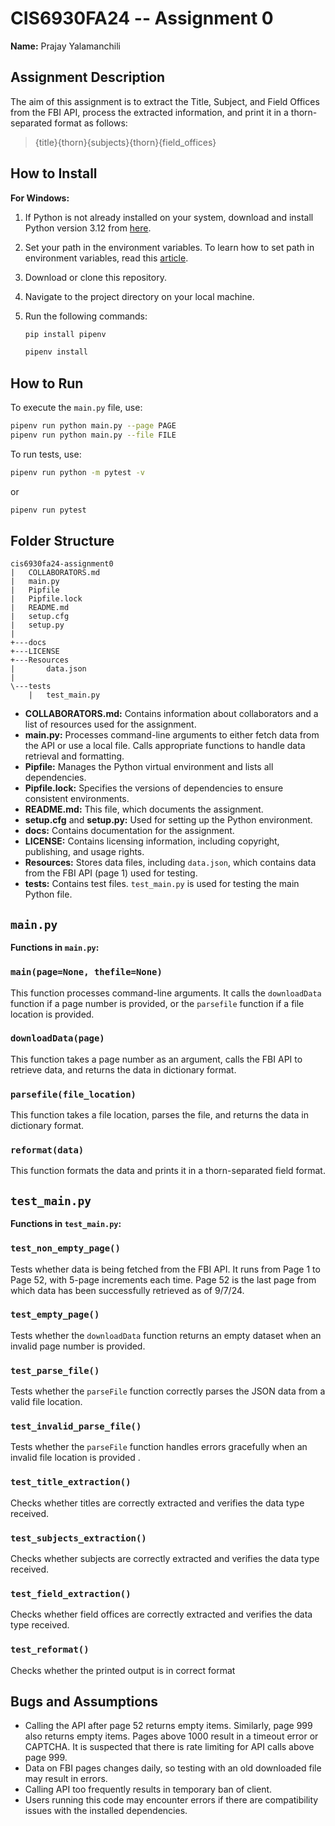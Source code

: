 # CIS6930FA24 -- Assignment 0

**Name:** Prajay Yalamanchili

## Assignment Description

The aim of this assignment is to extract the Title, Subject, and Field Offices from the FBI API, process the extracted information, and print it in a thorn-separated format as follows:

> {title}{thorn}{subjects}{thorn}{field_offices}

## How to Install

**For Windows:**

1. If Python is not already installed on your system, download and install Python version 3.12 from [here](https://www.python.org/downloads/).
2. Set your path in the environment variables. To learn how to set path in environment variables, read this [article](https://www.liquidweb.com/help-docs/adding-python-path-to-windows-10-or-11-path-environment-variable/).
3. Download or clone this repository.
4. Navigate to the project directory on your local machine.
5. Run the following commands:

    ```bash
    pip install pipenv
    ```
    ```bash
    pipenv install
    ```

## How to Run

To execute the `main.py` file, use:
```bash
pipenv run python main.py --page PAGE
pipenv run python main.py --file FILE
```
To run tests, use:
```bash
pipenv run python -m pytest -v
```
or

```bash
pipenv run pytest
```

<!-- ## Example
![video](video) -->

## Folder Structure
```
cis6930fa24-assignment0
|   COLLABORATORS.md
|   main.py
|   Pipfile
|   Pipfile.lock
|   README.md
|   setup.cfg
|   setup.py
|                 
+---docs
+---LICENSE
+---Resources
|       data.json
|       
\---tests
    |   test_main.py
```

- **COLLABORATORS.md:** Contains information about collaborators and a list of resources used for the assignment.
- **main.py:** Processes command-line arguments to either fetch data from the API or use a local file. Calls appropriate functions to handle data retrieval and formatting.
- **Pipfile:** Manages the Python virtual environment and lists all dependencies.
- **Pipfile.lock:** Specifies the versions of dependencies to ensure consistent environments.
- **README.md:** This file, which documents the assignment.
- **setup.cfg** and **setup.py:** Used for setting up the Python environment.
- **docs:** Contains documentation for the assignment.
- **LICENSE:** Contains licensing information, including copyright, publishing, and usage rights.
- **Resources:** Stores data files, including `data.json`, which contains data from the FBI API (page 1) used for testing.
- **tests:** Contains test files. `test_main.py` is used for testing the main Python file.

## `main.py`

**Functions in `main.py`:**

### `main(page=None, thefile=None)`
This function processes command-line arguments. It calls the `downloadData` function if a page number is provided, or the `parsefile` function if a file location is provided.

### `downloadData(page)`
This function takes a page number as an argument, calls the FBI API to retrieve data, and returns the data in dictionary format.

### `parsefile(file_location)`
This function takes a file location, parses the file, and returns the data in dictionary format.

### `reformat(data)`
This function formats the data and prints it in a thorn-separated field format.

## `test_main.py`

**Functions in `test_main.py`:**

### `test_non_empty_page()`
Tests whether data is being fetched from the FBI API. It runs from Page 1 to Page 52, with 5-page increments each time. Page 52 is the last page from which data has been successfully retrieved as of 9/7/24.

### `test_empty_page()`
Tests whether the `downloadData` function returns an empty dataset when an invalid page number is provided.

### `test_parse_file()`
Tests whether the `parseFile` function correctly parses the JSON data from a valid file location.

### `test_invalid_parse_file()`
Tests whether the `parseFile` function handles errors gracefully when an invalid file location is provided .

### `test_title_extraction()`
Checks whether titles are correctly extracted and verifies the data type received.

### `test_subjects_extraction()`
Checks whether subjects are correctly extracted and verifies the data type received.

### `test_field_extraction()`
Checks whether field offices are correctly extracted and verifies the data type received.

### `test_reformat()`
Checks whether the printed output is in correct format

## Bugs and Assumptions

- Calling the API after page 52 returns empty items. Similarly, page 999 also returns empty items. Pages above 1000 result in a timeout error or CAPTCHA. It is suspected that there is rate limiting for API calls above page 999.
- Data on FBI pages changes daily, so testing with an old downloaded file may result in errors.
- Calling API too frequently results in temporary ban of client.
- Users running this code may encounter errors if there are compatibility issues with the installed dependencies.
